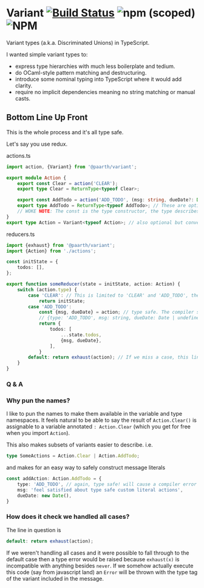# Variant [![Build Status](https://travis-ci.com/paarthenon/variant.svg?branch=master)](https://travis-ci.com/paarthenon/variant) ![npm (scoped)](https://img.shields.io/npm/v/@paarth/variant) ![NPM](https://img.shields.io/npm/l/@paarth/variant)
Variant types (a.k.a. Discriminated Unions) in TypeScript.

I wanted simple variant types to:
 * express type hierarchies with much less boilerplate and tedium.
 * do OCaml-style pattern matching and destructuring.
 * introduce some nominal typing into TypeScript where it would add clarity.
 * require no implicit dependencies meaning no string matching or manual casts.

## **B**ottom **L**ine **U**p **F**ront

This is the whole process and it's all type safe.

Let's say you use redux.

actions.ts

```typescript
import action, {Variant} from '@paarth/variant';

export module Action {
    export const Clear = action('CLEAR');
    export type Clear = ReturnType<typeof Clear>; 

    export const AddTodo = action('ADD_TODO', (msg: string, dueDate?: Date) => ({msg, dueDate}));
    export type AddTodo = ReturnType<typeof AddTodo>; // These are optional but convenient. 
    // WOKE NOTE: The const is the type constructor, the type describes the generated object
}
export type Action = Variant<typeof Action>; // also optional but convenient. 
```

reducers.ts

```typescript
import {exhaust} from '@paarth/variant';
import {Action} from './actions';

const initState = {
    todos: [],
};

export function someReducer(state = initState, action: Action) {
    switch (action.type) {
        case 'CLEAR': // This is limited to 'CLEAR' and 'ADD_TODO', the type tags in actions.
            return initState;
        case 'ADD_TODO':
            const {msg, dueDate} = action; // type safe. The compiler sees action as
            // {type: 'ADD_TODO', msg: string, dueDate: Date | undefined}
            return {
                todos: [
                    ...state.todos,
                    {msg, dueDate},
                ],
            }
        default: return exhaust(action); // If we miss a case, this line will error
    }
}
```
### Q & A

### Why pun the names?

I like to pun the names to make them available in the variable and type namespaces. It feels natural to be able to say the result of `Action.Clear()` is assignable to a variable annotated `: Action.Clear` (which you get for free when you import `Action`). 

This also makes subsets of variants easier to describe. i.e. 
```typescript
type SomeActions = Action.Clear | Action.AddTodo;
```
and makes for an easy way to safely construct message literals

```typescript
const addAction: Action.AddTodo = {
    type: 'ADD_TODO', // again, type safe! will cause a compiler error if anything else is used.
    msg: 'feel satisfied about type safe custom literal actions',
    dueDate: new Date(),
}
```

### How does it check we handled all cases?
 
The line in question is 
```typescript
default: return exhaust(action);
```
If we weren't handling all cases and it were possible to fall through to the default case then a type error would be raised because `exhaust(x)` is incompatible with anything besides `never`. If we somehow actually execute this code (say from javascript land) an `Error` will be thrown with the type tag of the variant included in the message.

